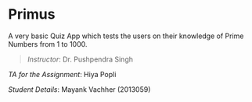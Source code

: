 # Primus

A very basic Quiz App which tests the users on their knowledge of Prime Numbers from 1 to 1000.

>_Instructor_: Dr. Pushpendra Singh
>
_TA for the Assignment_: Hiya Popli
>
_Student Details_: Mayank Vachher (2013059)
